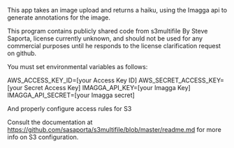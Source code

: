 This app takes an image upload and returns a haiku,
using the Imagga api to generate annotations for the image.

This program contains publicly shared code from s3multifile
By Steve Saporta, license currently unknown,
and should not be used for any commercial purposes
until he responds to the license clarification request on github.

You must set environmental variables as follows:

AWS_ACCESS_KEY_ID=[your Access Key ID]
AWS_SECRET_ACCESS_KEY=[your Secret Access Key]
IMAGGA_API_KEY=[your Imagga Key]
IMAGGA_API_SECRET=[your Imagga secret]

And properly configure access rules for S3

Consult the documentation at https://github.com/sasaporta/s3multifile/blob/master/readme.md
for more info on S3 configuration.